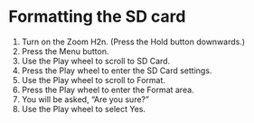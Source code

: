# Formatting the SD card

1. Turn on the Zoom H2n. (Press the Hold button downwards.)
2. Press the Menu button.
3. Use the Play wheel to scroll to SD Card.
4. Press the Play wheel to enter the SD Card settings.
5. Use the Play wheel to scroll to Format.
6. Press the Play wheel to enter the Format area.&#x20;
7. You will be asked, “Are you sure?”&#x20;
8. Use the Play wheel to select Yes.
